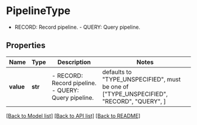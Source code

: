 # PipelineType

 - RECORD: Record pipeline.  - QUERY: Query pipeline.

## Properties
Name | Type | Description | Notes
------------ | ------------- | ------------- | -------------
**value** | **str** |  - RECORD: Record pipeline.  - QUERY: Query pipeline. | defaults to "TYPE_UNSPECIFIED",  must be one of ["TYPE_UNSPECIFIED", "RECORD", "QUERY", ]

[[Back to Model list]](../README.md#documentation-for-models) [[Back to API list]](../README.md#documentation-for-api-endpoints) [[Back to README]](../README.md)



